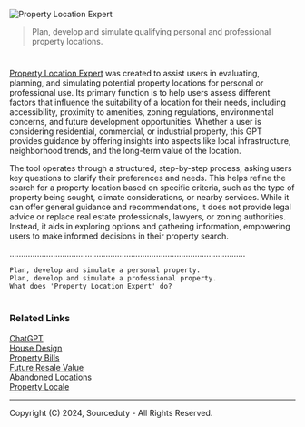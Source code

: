 ![Property Location Expert](https://github.com/user-attachments/assets/d3a1c963-afff-436c-8cea-5b1ad25c63d6)

> Plan, develop and simulate qualifying personal and professional property locations.

#

[Property Location Expert](https://chatgpt.com/g/g-dcOOpiQPR-property-location-expert) was created to assist users in evaluating, planning, and simulating potential property locations for personal or professional use. Its primary function is to help users assess different factors that influence the suitability of a location for their needs, including accessibility, proximity to amenities, zoning regulations, environmental concerns, and future development opportunities. Whether a user is considering residential, commercial, or industrial property, this GPT provides guidance by offering insights into aspects like local infrastructure, neighborhood trends, and the long-term value of the location.

The tool operates through a structured, step-by-step process, asking users key questions to clarify their preferences and needs. This helps refine the search for a property location based on specific criteria, such as the type of property being sought, climate considerations, or nearby services. While it can offer general guidance and recommendations, it does not provide legal advice or replace real estate professionals, lawyers, or zoning authorities. Instead, it aids in exploring options and gathering information, empowering users to make informed decisions in their property search.

.......................................................................................................

```
Plan, develop and simulate a personal property.
Plan, develop and simulate a professional property.
What does 'Property Location Expert' do?
```

#
### Related Links

[ChatGPT](https://github.com/sourceduty/ChatGPT)
<br>
[House Design](https://github.com/sourceduty/House_Design)
<br>
[Property Bills](https://github.com/sourceduty/Property_Bills)
<br>
[Future Resale Value](https://github.com/sourceduty/Future_Resale_Value)
<br>
[Abandoned Locations](https://github.com/sourceduty/Abandoned_Locations)
<br>
[Property Locale](https://github.com/sourceduty/Property_Locale)

***
Copyright (C) 2024, Sourceduty - All Rights Reserved.
